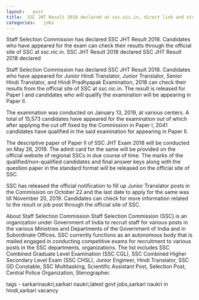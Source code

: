 ```yaml
--- 
layout:   post
title:  SSC JHT Result 2018 declared at ssc.nic.in, direct link and steps to check here
categories:   jobs
---
```

Staff Selection Commission has declared SSC JHT Result 2018. Candidates who have appeared for the exam can check their results through the official site of SSC at ssc.nic.in.
SSC JHT Result 2018 declared SSC JHT Result 2018 declared   


Staff Selection Commission has declared SSC JHT Result 2018. Candidates who have appeared for Junior Hindi Translator, Junior Translator, Senior Hindi Translator, and Hindi Pradhyapak Examination, 2018 can check their results from the official site of SSC at ssc.nic.in. The result is released for Paper I and candidates who will qualify the examination will be appearing in Paper II.

The examination was conducted on January 13, 2019, at various centers. A total of 15,573 candidates have appeared for the examination out of which after applying the cut off fixed by the Commission in Paper I, 2041 candidates have qualified in the said examination for appearing in Paper II.

The descriptive paper of Paper II of SSC JHT Exam 2018 will be conducted on May 26, 2019. The admit card for the same will be provided on the official website of regional SSCs in due course of time. The marks of the qualified/non-qualified candidates and final answer keys along with the question paper in the standard format will be released on the official site of SSC.

 

SSC has released the official notification to fill up Junior Translator posts in the Commission on October 22 and the last date to apply for the same was till November 20, 2019. Candidates can check for more information related to the result or job post through the official site of SSC.

About Staff Selection Commission
Staff Selection Commission (SSC) is an organization under Government of India to recruit staff for various posts in the various Ministries and Departments of the Government of India and in Subordinate Offices. SSC currently functions as an autonomous body that is mailed engaged in conducting competitive exams for recruitment to various posts in the SSC departments, organizations. The list includes SSC Combined Graduate Level Examination (SSC CGL), SSC Combined Higher Secondary Level Exam (SSC CHSL), Junior Engineer, Hindi Translator, SSC GD Constable, SSC Multitasking, Scientific Assistant Post, Selection Post, Central Police Organization, Stenographer.


tags - sarkarinaukri,sarkari naukri,latest govt jobs,sarkari naukri in hindi,sarkari vacancy